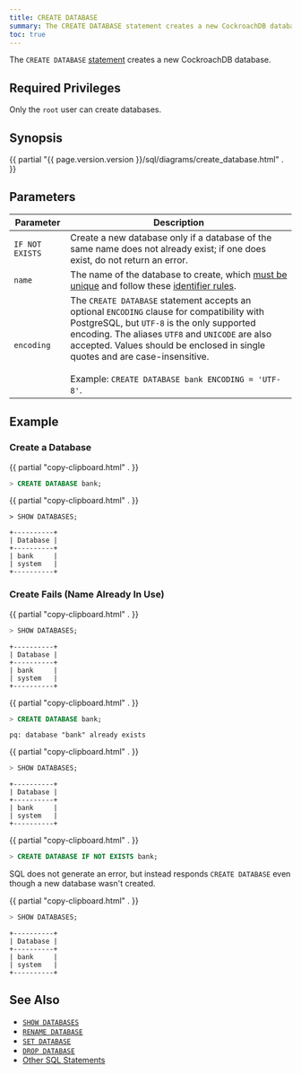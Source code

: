 ```yaml
---
title: CREATE DATABASE
summary: The CREATE DATABASE statement creates a new CockroachDB database.
toc: true
---
```


The `CREATE DATABASE` [statement](sql-statements.html) creates a new CockroachDB database.


## Required Privileges

Only the `root` user can create databases.

## Synopsis

<div>
{{ partial "{{ page.version.version }}/sql/diagrams/create_database.html" . }}
</div>

## Parameters

Parameter | Description
----------|------------
`IF NOT EXISTS` | Create a new database only if a database of the same name does not already exist; if one does exist, do not return an error.
`name` | The name of the database to create, which [must be unique](#create-fails-name-already-in-use) and follow these [identifier rules](keywords-and-identifiers.html#identifiers).
`encoding` | The `CREATE DATABASE` statement accepts an optional `ENCODING` clause for compatibility with PostgreSQL, but `UTF-8` is the only supported encoding. The aliases `UTF8` and `UNICODE` are also accepted. Values should be enclosed in single quotes and are case-insensitive.<br><br>Example: `CREATE DATABASE bank ENCODING = 'UTF-8'`.

## Example

### Create a Database

{{ partial "copy-clipboard.html" . }}
~~~ sql
> CREATE DATABASE bank;
~~~

{{ partial "copy-clipboard.html" . }}
~~~
> SHOW DATABASES;
~~~

~~~
+----------+
| Database |
+----------+
| bank     |
| system   |
+----------+
~~~

### Create Fails (Name Already In Use)

{{ partial "copy-clipboard.html" . }}
~~~ sql
> SHOW DATABASES;
~~~

~~~
+----------+
| Database |
+----------+
| bank     |
| system   |
+----------+
~~~

{{ partial "copy-clipboard.html" . }}
~~~ sql
> CREATE DATABASE bank;
~~~

~~~
pq: database "bank" already exists
~~~

{{ partial "copy-clipboard.html" . }}
~~~ sql
> SHOW DATABASES;
~~~

~~~
+----------+
| Database |
+----------+
| bank     |
| system   |
+----------+
~~~

{{ partial "copy-clipboard.html" . }}
~~~ sql
> CREATE DATABASE IF NOT EXISTS bank;
~~~

SQL does not generate an error, but instead responds `CREATE DATABASE` even though a new database wasn't created.

{{ partial "copy-clipboard.html" . }}
~~~ sql
> SHOW DATABASES;
~~~

~~~
+----------+
| Database |
+----------+
| bank     |
| system   |
+----------+
~~~

## See Also

- [`SHOW DATABASES`](show-databases.html)
- [`RENAME DATABASE`](rename-database.html)
- [`SET DATABASE`](set-vars.html)
- [`DROP DATABASE`](drop-database.html)
- [Other SQL Statements](sql-statements.html)
